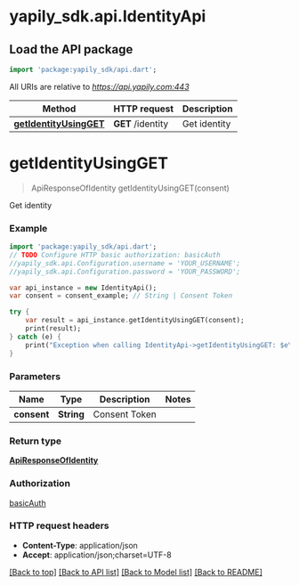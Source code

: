 # yapily_sdk.api.IdentityApi

## Load the API package
```dart
import 'package:yapily_sdk/api.dart';
```

All URIs are relative to *https://api.yapily.com:443*

Method | HTTP request | Description
------------- | ------------- | -------------
[**getIdentityUsingGET**](IdentityApi.md#getIdentityUsingGET) | **GET** /identity | Get identity


# **getIdentityUsingGET**
> ApiResponseOfIdentity getIdentityUsingGET(consent)

Get identity

### Example 
```dart
import 'package:yapily_sdk/api.dart';
// TODO Configure HTTP basic authorization: basicAuth
//yapily_sdk.api.Configuration.username = 'YOUR_USERNAME';
//yapily_sdk.api.Configuration.password = 'YOUR_PASSWORD';

var api_instance = new IdentityApi();
var consent = consent_example; // String | Consent Token

try { 
    var result = api_instance.getIdentityUsingGET(consent);
    print(result);
} catch (e) {
    print("Exception when calling IdentityApi->getIdentityUsingGET: $e\n");
}
```

### Parameters

Name | Type | Description  | Notes
------------- | ------------- | ------------- | -------------
 **consent** | **String**| Consent Token | 

### Return type

[**ApiResponseOfIdentity**](ApiResponseOfIdentity.md)

### Authorization

[basicAuth](../README.md#basicAuth)

### HTTP request headers

 - **Content-Type**: application/json
 - **Accept**: application/json;charset=UTF-8

[[Back to top]](#) [[Back to API list]](../README.md#documentation-for-api-endpoints) [[Back to Model list]](../README.md#documentation-for-models) [[Back to README]](../README.md)

